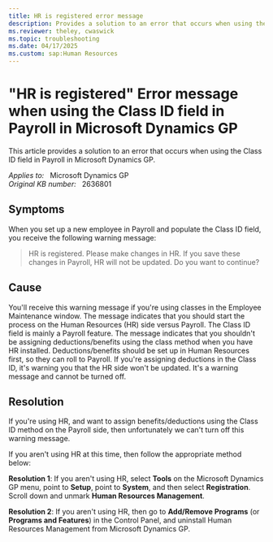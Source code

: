 ```yaml
---
title: HR is registered error message
description: Provides a solution to an error that occurs when using the Class ID field in Payroll in Microsoft Dynamics GP.
ms.reviewer: theley, cwaswick 
ms.topic: troubleshooting
ms.date: 04/17/2025
ms.custom: sap:Human Resources
---
```

# "HR is registered" Error message when using the Class ID field in Payroll in Microsoft Dynamics GP

This article provides a solution to an error that occurs when using the Class ID field in Payroll in Microsoft Dynamics GP.

_Applies to:_ &nbsp; Microsoft Dynamics GP  
_Original KB number:_ &nbsp; 2636801

## Symptoms

When you set up a new employee in Payroll and populate the Class ID field, you receive the following warning message:

> HR is registered. Please make changes in HR. If you save these changes in Payroll, HR will not be updated. Do you want to continue?

## Cause

You'll receive this warning message if you're using classes in the Employee Maintenance window. The message indicates that you should start the process on the Human Resources (HR) side versus Payroll. The Class ID field is mainly a Payroll feature. The message indicates that you shouldn't be assigning deductions/benefits using the class method when you have HR installed. Deductions/benefits should be set up in Human Resources first, so they can roll to Payroll. If you're assigning deductions in the Class ID, it's warning you that the HR side won't be updated. It's a warning message and cannot be turned off.

## Resolution

If you're using HR, and want to assign benefits/deductions using the Class ID method on the Payroll side, then unfortunately we can't turn off this warning message.

If you aren't using HR at this time, then follow the appropriate method below:

**Resolution 1**: If you aren't using HR, select **Tools** on the Microsoft Dynamics GP menu, point to **Setup**, point to **System**,  and then select **Registration**. Scroll down and unmark **Human Resources Management**.

**Resolution 2**: If you aren't using HR, then go to **Add/Remove Programs** (or **Programs and Features**) in the Control Panel, and uninstall Human Resources Management from Microsoft Dynamics GP.
